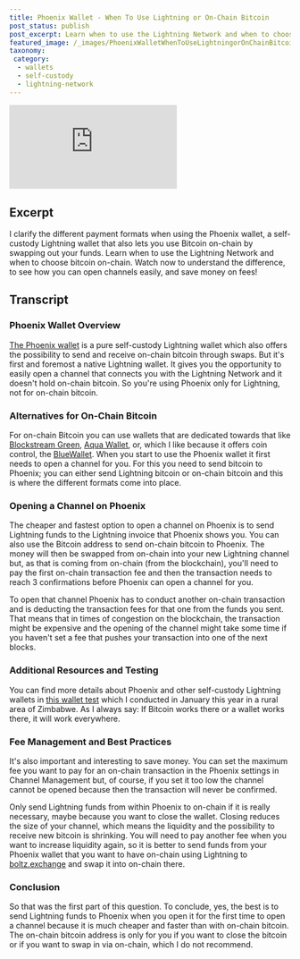 ```yaml
---
title: Phoenix Wallet - When To Use Lightning or On-Chain Bitcoin
post_status: publish
post_excerpt: Learn when to use the Lightning Network and when to choose bitcoin on-chain inside the Phoenix wallet.
featured_image: /_images/PhoenixWalletWhenToUseLightningorOnChainBitcoin.jpg
taxonomy:
 category:
  - wallets
  - self-custody
  - lightning-network
---
```


<iframe src="https://player.vimeo.com/video/1021224038?badge=0&amp;autopause=0&amp;player_id=0&amp;app_id=58479" frameborder="0" allow="autoplay; fullscreen; picture-in-picture; clipboard-write; encrypted-media" title="Phoenix Wallet: When To Use Lightning or On-Chain Bitcoin"></iframe>

<div style="margin-bottom:30px;"></div>

## Excerpt

I clarify the different payment formats when using the Phoenix wallet, a self-custody Lightning wallet that also lets you use Bitcoin on-chain by swapping out your funds. Learn when to use the Lightning Network and when to choose bitcoin on-chain. Watch now to understand the difference, to see how you can open channels easily, and save money on fees!

## Transcript

### Phoenix Wallet Overview

[The Phoenix wallet](https://phoenix.acinq.co/) is a pure self-custody Lightning wallet which also offers the possibility to send and receive on-chain bitcoin through swaps. But it's first and foremost a native Lightning wallet. It gives you the opportunity to easily open a channel that connects you with the Lightning Network and it doesn't hold on-chain bitcoin. So you're using Phoenix only for Lightning, not for on-chain bitcoin.

### Alternatives for On-Chain Bitcoin

For on-chain Bitcoin you can use wallets that are dedicated towards that like [Blockstream Green](https://blockstream.com/app), [Aqua Wallet](http://aquawallet.io/), or, which I like because it offers coin control, the [BlueWallet](https://bluewallet.io/). When you start to use the Phoenix wallet it first needs to open a channel for you. For this you need to send bitcoin to Phoenix; you can either send Lightning bitcoin or on-chain bitcoin and this is where the different formats come into place.

### Opening a Channel on Phoenix

The cheaper and fastest option to open a channel on Phoenix is to send Lightning funds to the Lightning invoice that Phoenix shows you. You can also use the Bitcoin address to send on-chain bitcoin to Phoenix. The money will then be swapped from on-chain into your new Lightning channel but, as that is coming from on-chain (from the blockchain), you'll need to pay the first on-chain transaction fee and then the transaction needs to reach 3 confirmations before Phoenix can open a channel for you.

To open that channel Phoenix has to conduct another on-chain transaction and is deducting the transaction fees for that one from the funds you sent. That means that in times of congestion on the blockchain, the transaction might be expensive and the opening of the channel might take some time if you haven't set a fee that pushes your transaction into one of the next blocks.

### Additional Resources and Testing

You can find more details about Phoenix and other self-custody Lightning wallets in [this wallet test](https://anitaposch.com/lightning-wallet-test-2024) which I conducted in January this year in a rural area of Zimbabwe. As I always say: If Bitcoin works there or a wallet works there, it will work everywhere.

### Fee Management and Best Practices

It's also important and interesting to save money. You can set the maximum fee you want to pay for an on-chain transaction in the Phoenix settings in Channel Management but, of course, if you set it too low the channel cannot be opened because then the transaction will never be confirmed.

Only send Lightning funds from within Phoenix to on-chain if it is really necessary, maybe because you want to close the wallet. Closing reduces the size of your channel, which means the liquidity and the possibility to receive new bitcoin is shrinking. You will need to pay another fee when you want to increase liquidity again, so it is better to send funds from your Phoenix wallet that you want to have on-chain using Lightning to [boltz.exchange](https://boltz.exchange/) and swap it into on-chain there.

### Conclusion

So that was the first part of this question. To conclude, yes, the best is to send Lightning funds to Phoenix when you open it for the first time to open a channel because it is much cheaper and faster than with on-chain bitcoin. The on-chain bitcoin address is only for you if you want to close the bitcoin or if you want to swap in via on-chain, which I do not recommend.
